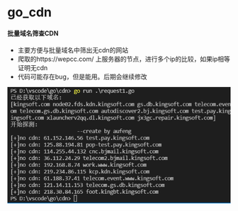 # go_cdn
#### 批量域名筛查CDN
- 主要方便与批量域名中筛出无cdn的网站
- 爬取的https://wepcc.com/ 上服务器的节点，进行多个ip的比较，如果ip相等证明无cdn
- 代码可能存在bug，但是能用。后期会继续修改

![Image text](https://raw.githubusercontent.com/AuFeng111/go_cdn/main/cdn.png)
